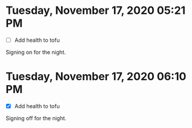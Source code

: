 # Tuesday, November 17, 2020 05:21 PM
- [ ] Add health to tofu

Signing on for the night.

# Tuesday, November 17, 2020 06:10 PM
- [x] Add health to tofu

Signing off for the night.